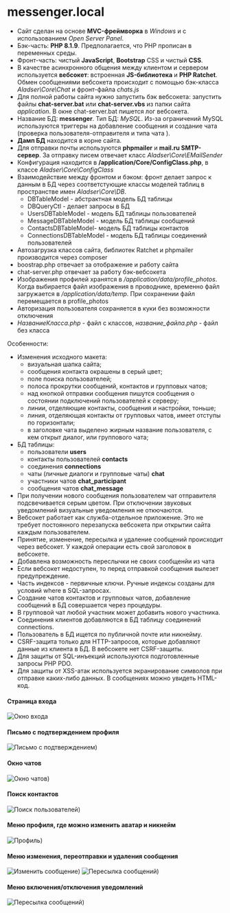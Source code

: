 # messenger.local

* Сайт сделан на основе **MVC-фреймворка** в *Windows* и с использованием *Open Server Panel*.
* Бэк-часть: **PHP 8.1.9**. Предполагается, что PHP прописан в переменных среды.
* Фронт-часть: чистый **JavaScript**, **Bootstrap** CSS и чистый **CSS**.
* В качестве асинхронного общения между клиентом и сервером используется **вебсокет**: встроенная **JS-библиотека** и **PHP Ratchet**.
Обмен сообщениями вебсокета происходит с помощью бэк-класса *Aladser\Core\Chat* и фронт-файла *chats.js*
* Для полной работы сайта нужно запустить бэк вебсокета: запустить файлы **chat-server.bat** или **chat-server.vbs** из папки сайта *application*.
В окне chat-server.bat пишется лог вебсокета.
* Название БД: **messenger**. Тип БД: *MySQL*. Из-за ограничений MySQL используются триггеры на добавление сообщения и создание чата (проверка пользователя-отправителя и типа чата ). 
* **Дамп БД** находится в корне сайта.
* Для отправки почты используются **phpmailer** и **mail.ru SMTP-сервер**. За отправку писем отвечает класс *Aladser\Core\EMailSender*
* Конфигурация находится в **/application/Core/ConfigClass.php**, в классе *Aladser\Core\ConfigClass*
* Взаимодействие между фронтом и бэком: фронт делает запрос к данным в БД через соответстующие классы моделей таблиц в пространстве имен *Aladser\Core\DB*.
  + DBTableModel - абстрактная модель БД таблицы
  + DBQueryCtl - делает запросы в БД
  + UsersDBTableModel - модель БД таблицы пользователей
  + MessageDBTableModel - модель БД таблицы сообщений
  + ContactsDBTableModel- модель БД таблицы контактов
  + ConnectionsDBTableModel - модель БД таблицы соединений пользователей
* Автозагрузка классов сайта, библиотек Ratchet и phpmailer производится через composer
* boostrap.php отвечает за отображение и работу сайта
* chat-server.php отвечает за работу бэк-вебсокета
* Изображения профилей хранятся в */application/data/profile_photos*. Когда выбирается файл изображения в проводнике, временно файл загружается в */application/data/temp*. При сохранении
  файл перемещается в profile_photos
* Авторизация пользователя сохраняется в куки без возможности отключения
* *НазваниеКласса.php* - файл с классов, *название_файла.php* - файл без класса

Особенности:
* Изменения исходного макета:
  + визуальная шапка сайта;
  + сообщения контакта окрашены в серый цвет;
  + поле поиска пользователей;
  + полоса прокрутки сообщений, контактов и групповых чатов;
  + над кнопкой отправки сообщения пишутся сообщения о состоянии подключений пользователей к серверу;
  + линии, отделяющие контакты, сообщения и настройки, тоньше;
  + линия, отделяющая контакты от групповых чатов, имеет отступы по горизонтали;
  + в заголовке чата выделено жирным название пользователя, с кем открыт диалог, или группового чата;
* БД таблицы:
  + пользователи **users**
  + контакты пользователей **contacts**
  + соединения **connections**
  + чаты (личные диалоги и групповые чаты) **chat**
  + участники чатов **chat_participant**
  + сообщения чатов **chat_message**
* При получении нового сообщения пользователем чат отправителя подсвечивается серым цветом. При отключении звуковых уведомлений визуальные уведомления не откючаются.
* Вебсокет работает как служба-отдельное приложение. Это не требует постоянного перезапуска вебсокета при открытии сайта каждым пользователем.
* Принятие, изменение, пересылка и удаление сообщений происходит через вебсокет. У каждой операции есть свой заголовок в вебсокете.
* Добавлена возможность переслычки не своих сообщенйи из чата
* Если вебсокет недоступен, то перед отправкой сообщения вылезет предупреждение.
* Часть индексов - первичные ключи. Ручные индексы созданы для условий where в SQL-запросах.
* Создание чатов контактов и групповых чатов, добавление сообщений в БД совершается через процедуры.
* В групповой чат любой участник может добавить нового участника.
* Соединения клиентов добавляются в БД таблицу соединений connections.
* Пользователь в БД ищется по публичной почте или никнейму.
* CSRF-защита только для HTTP-запросов, которые добавляют данные из клиента в БД. В вебсокете нет CSRF-защиты.
* Для защиты от SQL-инъекций используются подготовленные запросы PHP PDO.
* Для защиты от XSS-атак используется экранирование символов при отправке каких-либо данных. В сообщениях можно увидеть HTML-код.

#### Страница входа
![Окно входа](/application/images/readme/login.png)
#### Письмо с подтверждением профиля
![Письмо с подтверждением](/application/images/readme/email.png))
#### Окно чатов
![Окно чатов](/application/images/readme/chats.png))
#### Поиск контактов
![Поиск пользователей](/application/images/readme/seacrh.png))
#### Меню профиля, где можно изменить аватар и никнейм
![Профиль](/application/images/readme/profile.png))
#### Меню изменения, переотправки и удаления сообщения
![Изменить сообщение](/application/images/readme/edit-msg.png))
![Пересылка сообщений](/application/images/readme/forward-msg.png))
#### Меню включения/отключения уведомлений
![Пересылка сообщений](/application/images/readme/notice.png))


